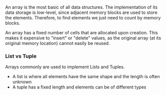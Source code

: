
An array is the most basic of all data structures. The implementation of its data storage is low-level, since adjacent memory blocks are used to store the elements. Therefore, to find elements we just need to count by memory blocks.

An array has a fixed number of cells that are allocated upon creation. This makes it expensive to "insert" or "delete" values, as the original array (at its original memory location) cannot easily be reused.

### List vs Tuple
Arrays commonly are used to implement Lists and Tuples.
- A list is where all elements have the same shape and the length is often unknown
- A tuple has a fixed length and elements can be of different types